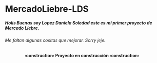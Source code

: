 # MercadoLiebre-LDS
##### Holis Buenas soy Lopez Daniela Soledad este es mi primer proyecto de Mercado Liebre.
###### Me faltan algunas cositas que mejorar. Sorry jeje.
<h4 align="center">
:construction: Proyecto en construcción :construction:
</h4>
